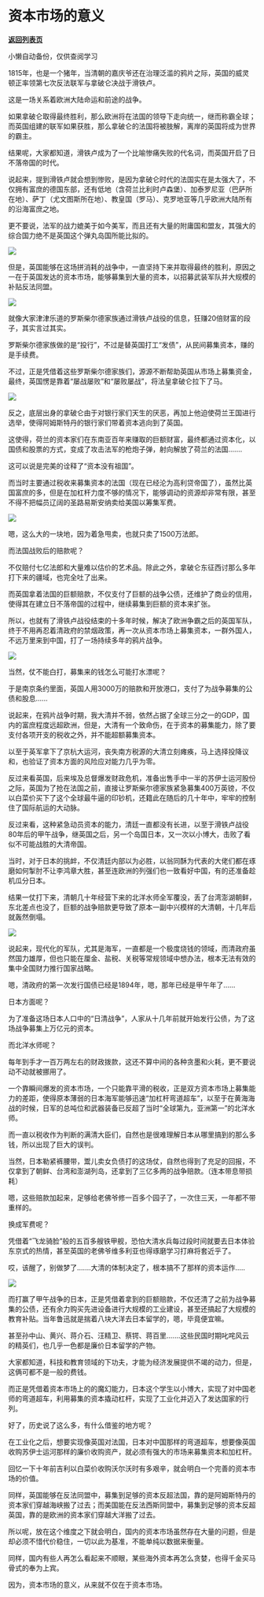 # 资本市场的意义

[**返回列表页**](/gzh/政事堂2019)

小懒自动备份，仅供查阅学习

  

1815年，也是一个猪年，当清朝的嘉庆爷还在治理泛滥的鸦片之际，英国的威灵顿正率领第七次反法联军与拿破仑决战于滑铁卢。  

  

这是一场关系着欧洲大陆命运和前途的战争。

  

如果拿破仑取得最终胜利，那么欧洲将在法国的领导下走向统一，继而称霸全球；而英国组建的联军如果获胜，那么拿破仑的法国将被肢解，离岸的英国将成为世界的霸主。

  

结果呢，大家都知道，滑铁卢成为了一个比喻惨痛失败的代名词，而英国开启了日不落帝国的时代。

  

说起来，提到滑铁卢就会想到惨败，是因为拿破仑时代的法国实在是太强大了，不仅拥有富庶的德国东部，还有低地（含荷兰比利时卢森堡）、加泰罗尼亚（巴萨所在地）、萨丁（尤文图斯所在地）、教皇国（罗马）、克罗地亚等几乎欧洲大陆所有的沿海富庶之地。

  

更不要说，法军的战力媲美于如今美军，而且还有大量的附庸国和盟友，其强大的综合国力绝不是英国这个弹丸岛国所能比拟的。

  

![](https://mmbiz.qpic.cn/mmbiz_jpg/rxhS23yu8cOia0uoM9ubv8GVicUcjba8Unqmw6GqMQbvb4PTJTkBw5Yt08vJS7vLI0yjkk0tKjkCzUN8dQxNtyYg/640?wx_fmt=jpeg)

  

但是，英国能够在这场拼消耗的战争中，一直坚持下来并取得最终的胜利，原因之一在于英国发达的资本市场，能够募集到大量的资本，以招募武装军队并大规模的补贴反法同盟。

  

![](https://mmbiz.qpic.cn/mmbiz_jpg/rxhS23yu8cOia0uoM9ubv8GVicUcjba8UnPiaibcxSBdM7sZSNNBAAfXicnRibyAVgQcVuXL2cBbEmjXNO8xqOyWgJDw/640?wx_fmt=jpeg)

  

就像大家津津乐道的罗斯柴尔德家族通过滑铁卢战役的信息，狂赚20倍财富的段子，其实言过其实。

  

罗斯柴尔德家族做的是“投行”，不过是替英国打工“发债”，从民间募集资本，赚的是手续费。

  

不过，正是凭借着这些罗斯柴尔德家族们，源源不断帮助英国从市场上募集资金，最终，英国愣是靠着“屡战屡败”和“屡败屡战”，将法皇拿破仑拉下了马。

  

**![](https://mmbiz.qpic.cn/mmbiz_jpg/rxhS23yu8cOia0uoM9ubv8GVicUcjba8Unyp3ibL7icCWVfQPM5EtXa8bdduARBoGTDIqv6cCicNsHCgHQeicEBHlA9Q/640?wx_fmt=jpeg)**  

  

反之，底层出身的拿破仑由于对银行家们天生的厌恶，再加上他迫使荷兰王国进行选举，使得阿姆斯特丹的银行家们带着资本逃向到了英国。

  

这使得，荷兰的资本家们在东南亚百年来赚取的巨额财富，最终都通过资本化，以国债和股票的方式，变成了攻击法军的枪炮子弹，射向解放了荷兰的法国.......

  

这可以说是完美的诠释了“资本没有祖国”。

  

而当时主要通过税收来募集资本的法国（现在已经沦为高利贷帝国了），虽然比英国富庶的多，但是在加杠杆力度不够的情况下，能够调动的资源却非常有限，甚至不得不把幅员辽阔的圣路易斯安纳卖给美国以筹集军费。

  

![](https://mmbiz.qpic.cn/mmbiz_png/rxhS23yu8cOia0uoM9ubv8GVicUcjba8Unk8JwySmQe7pTvHAKgBbrt1v89R5XHJvahOGpvEHY2CFp43bA4waibXg/640?wx_fmt=png)

  

嗯，这么大的一块地，因为着急甩卖，也就只卖了1500万法郎。

  

而法国战败后的赔款呢？

  

不仅赔付七亿法郎和大量难以估价的艺术品。除此之外，拿破仑东征西讨那么多年打下来的疆域，也完全吐了出来。

  

而英国拿着法国的巨额赔款，不仅支付了巨额的战争公债，还维护了商业的信用，使得其在建立日不落帝国的过程中，继续募集到巨额的资本来扩张。

  

所以，也就有了滑铁卢战役结束的十多年时候，解决了欧洲争霸之后的英国军队，终于不用再忍着清政府的禁烟政策，再一次从资本市场上募集资本，一群外国人，不远万里来到中国，打了一场持续多年的鸦片战争。

  

![](https://mmbiz.qpic.cn/mmbiz_jpg/rxhS23yu8cOia0uoM9ubv8GVicUcjba8Un72zSo4lAicBoGBDTW7ECNibibfiavVxZxuXRLkT9WkPRkSjt6DSNyh9phA/640?wx_fmt=jpeg)

  

当然，仗不能白打，募集来的钱怎么可能打水漂呢？

  

于是南京条约里面，英国人用3000万的赔款和开放港口，支付了为战争募集的公债和股息......

  

  

说起来，在鸦片战争时期，我大清并不弱，依然占据了全球三分之一的GDP，国内的富庶程度远超欧洲，但是，大清有一个致命伤，在于资本的募集能力，除了要支付各项开支的税收之外，并不能超额募集资本。

  

以至于英军拿下了京杭大运河，丧失南方税源的大清立刻瘫痪，马上选择投降议和，也验证了资本方面的风险应对能力几乎为零。

  

反过来看英国，后来埃及总督爆发财政危机，准备出售手中一半的苏伊士运河股份之际，英国为了抢在法国之前，直接让罗斯柴尔德家族紧急募集400万英镑，不仅以白菜价买下了这个全球最牛逼的印钞机，还籍此在随后的几十年中，牢牢的控制住了国际航运的大动脉。

  

反过来看，这种紧急动员资本的能力，清廷一直都没有长进，以至于滑铁卢战役80年后的甲午战争，继英国之后，另一个岛国日本，又一次以小博大，击败了看似不可能战胜的大清帝国。  

  

当时，对于日本的挑衅，不仅清廷内部以为必胜，以翁同酥为代表的大佬们都在琢磨如何掣肘不让李鸿章大胜，甚至连欧洲的列强们也一致看好中国，有的还准备趁机瓜分日本。

  

结果一仗打下来，清朝几十年经营下来的北洋水师全军覆没，丢了台湾澎湖朝鲜，东北差点也没了，巨额的战争赔款更导致了原本一副中兴模样的大清朝，十几年后就轰然倒塌。

  

![](https://mmbiz.qpic.cn/mmbiz_jpg/rxhS23yu8cOia0uoM9ubv8GVicUcjba8Unq5JaL79nDV1K8ktia6RiaPAGguhNNVX9I2OO0lmfjLMy0lmTiakicJAC4w/640?wx_fmt=jpeg)

  

说起来，现代化的军队，尤其是海军，一直都是一个极度烧钱的领域，而清政府虽然国力雄厚，但也只能在厘金、盐税、关税等常规领域中想办法，根本无法有效的集中全国财力推行国家战略。

  

嗯，清政府的第一次发行国债已经是1894年，嗯，那年已经是甲午年了......

  

日本方面呢？

  

为了准备这场日本人口中的“日清战争”，人家从十几年前就开始发行公债，为了这场战争募集上万亿元的资本。

  

而北洋水师呢？

  

每年到手才一百万两左右的财政拨款，这还不算中间的各种贪墨和火耗，更不要说动不动就被挪用了。

  

一个靠瞬间爆发的资本市场，一个只能靠平滑的税收，正是双方资本市场上募集能力的差距，使得原本薄弱的日本海军能够迅速“加杠杆弯道超车”，以至于在黄海海战的时候，日军的总吨位和武器装备已反超了当时“全球第九，亚洲第一”的北洋水师。

  

而一直以税收作为判断的满清大臣们，自然也是很难理解日本从哪里搞到的那么多钱，所以出现了巨大的误判。

  

当然，日本勒紧裤腰带，鬻儿卖女负债打的这场仗，自然也得到了充足的回报，不仅拿到了朝鲜、台湾和澎湖列岛，还拿到了三亿多两的战争赔款。（连本带息带损耗）

  

嗯，这些赔款加起来，足够给老佛爷修一百多个园子了，一次住三天，一年都不带重样的。

  

换成军费呢？

  

凭借着“飞龙骑脸”般的五百多艘铁甲舰，恐怕大清水兵每过段时间就要去日本体验东京式的热情，甚至英国的老佛爷维多利亚也得琢磨学习打麻将套近乎了。

  

哎，该醒了，别做梦了.......大清的体制决定了，根本搞不了那样的资本运作.....

  

![](https://mmbiz.qpic.cn/mmbiz_jpg/rxhS23yu8cOia0uoM9ubv8GVicUcjba8Unal0ght81fibxSyCsByxoVlpSCrMh8tlQS4mE8fcxWdm7no8wT2I8ic5w/640?wx_fmt=jpeg)

  

而打赢了甲午战争的日本，正是凭借着拿到的巨额赔款，不仅还清了之前为战争募集的公债，还有余力购买先进设备进行大规模的工业建设，甚至还搞起了大规模的教育补贴。当年鲁迅就是揣着八块大洋去日本留学的，嗯，毕竟便宜嘛。

  

甚至孙中山、黄兴、蒋介石、汪精卫、蔡锷、蒋百里.......这些民国时期叱咤风云的精英们，也几乎一色都是廉价日本留学的产物。

  

大家都知道，科技和教育领域的下功夫，才能为经济发展提供不竭的动力，但是，这俩可都不是一般的费钱。

  

而正是凭借着资本市场上的的魔幻能力，日本这个学生以小博大，实现了对中国老师的弯道超车，利用募集的资本撬动杠杆，实现了工业化并迈入了发达国家的行列。  

  

好了，历史说了这么多，有什么借鉴的地方呢？

  

在工业化之后，想要实现像英国对法国，日本对中国那样的弯道超车，想要像英国收购苏伊士运河那样的廉价收购资产，就必须有强大的市场来募集资本和加杠杆。

  

回忆一下十年前吉利以白菜价收购沃尔沃时有多艰辛，就会明白一个完善的资本市场的价值。

  

同样，英国能够在反法同盟中，募集到足够的资本反超法国，靠的是阿姆斯特丹的资本家们穿越海峡搬了过去；而美国能在反法西斯同盟中，募集到足够的资本反超英国，靠的是欧洲的资本家们穿越大洋搬了过去。

  

所以呢，放在这个维度之下就会明白，国内的资本市场虽然存在大量的问题，但是却必须不惜代价稳住，一切以此为基准，不能单纯以数据来衡量。

  

同样，国内有些人再怎么看起来不顺眼，某些海外资本再怎么贪婪，也得千金买马骨式的奉为上宾。

  

因为，资本市场的意义，从来就不仅在于资本市场。

  

